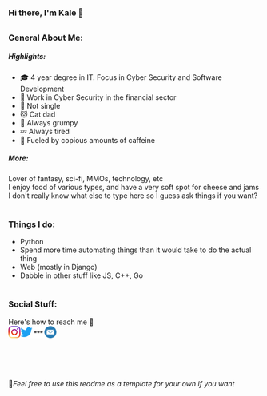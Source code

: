 #
### Hi there, I'm Kale 🥦  
##  

### General About Me:  
##### Highlights:  
- 🎓 4 year degree in IT. Focus in Cyber Security and Software Development
- 💼 Work in Cyber Security in the financial sector
- 💍 Not single
- 🐱 Cat dad
- 💢 Always grumpy
- 💤 Always tired
- 😤 Fueled by copious amounts of caffeine 

##### More:  

Lover of fantasy, sci-fi, MMOs, technology, etc<br>
I enjoy food of various types, and have a very soft spot for cheese and jams<br>
I don't really know what else to type here so I guess ask things if you want?

#
### Things I do:  
- Python
- Spend more time automating things than it would take to do the actual thing
- Web (mostly in Django)
- Dabble in other stuff like JS, C++, Go

#
### Social Stuff:  
Here's how to reach me 🤠<br>
<a href="https://instagram.com/kaleleafygreen"><img align="left" alt="Kale/AlbusNoir | Instagram" width="24px" src="https://github.com/AlbusNoir/AlbusNoir/blob/master/Icons/instagram.svg"/></a>
<a href="https://twitter.com/KaleLeafyGreen"><img align="left" alt="Kale/AlbusNoir | Twitter" width="24px" src="https://github.com/AlbusNoir/AlbusNoir/blob/master/Icons/twitter.svg"/></a>
<a href="https://www.kalebsego.com"><img align="left" alt="Kale/AlbusNoir | personal site" width="24px" src="https://github.com/AlbusNoir/AlbusNoir/blob/master/Icons/website.svg"/></a>
<a href="mailto:kalegithub@gmail.com?subject=MESSAGE FROM GITHUB"><img align="left" alt="Kale/AlbusNoir | Email" width="24px" src="https://github.com/AlbusNoir/AlbusNoir/blob/master/Icons/email.svg"/></a>
#
<br>
<br>
<br>
<br>
📜<em>Feel free to use this readme as a template for your own if you want</em>

